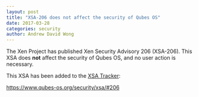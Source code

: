 ```yaml
---
layout: post
title: "XSA-206 does not affect the security of Qubes OS"
date: 2017-03-28
categories: security
author: Andrew David Wong
---
```


The Xen Project has published Xen Security Advisory 206 (XSA-206).
This XSA does **not** affect the security of Qubes OS, and no user action is necessary.

This XSA has been added to the [XSA Tracker](https://www.qubes-os.org/security/xsa/):

<https://www.qubes-os.org/security/xsa/#206>

